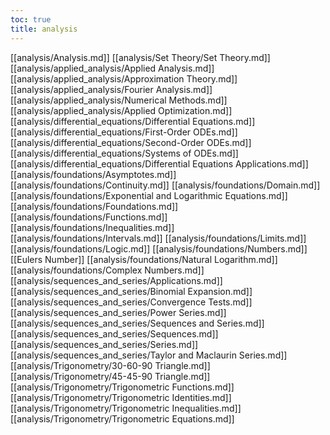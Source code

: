 ```yaml
---
toc: true
title: analysis
---
```

[[analysis/Analysis.md]]
[[analysis/Set Theory/Set Theory.md]]
[[analysis/applied_analysis/Applied Analysis.md]]
[[analysis/applied_analysis/Approximation Theory.md]]
[[analysis/applied_analysis/Fourier Analysis.md]]
[[analysis/applied_analysis/Numerical Methods.md]]
[[analysis/applied_analysis/Applied Optimization.md]]
[[analysis/differential_equations/Differential Equations.md]]
[[analysis/differential_equations/First-Order ODEs.md]]
[[analysis/differential_equations/Second-Order ODEs.md]]
[[analysis/differential_equations/Systems of ODEs.md]]
[[analysis/differential_equations/Differential Equations Applications.md]]
[[analysis/foundations/Asymptotes.md]]
[[analysis/foundations/Continuity.md]]
[[analysis/foundations/Domain.md]]
[[analysis/foundations/Exponential and Logarithmic Equations.md]]
[[analysis/foundations/Foundations.md]]
[[analysis/foundations/Functions.md]]
[[analysis/foundations/Inequalities.md]]
[[analysis/foundations/Intervals.md]]
[[analysis/foundations/Limits.md]]
[[analysis/foundations/Logic.md]]
[[analysis/foundations/Numbers.md]]
[[Eulers Number]]
[[analysis/foundations/Natural Logarithm.md]]
[[analysis/foundations/Complex Numbers.md]]
[[analysis/sequences_and_series/Applications.md]]
[[analysis/sequences_and_series/Binomial Expansion.md]]
[[analysis/sequences_and_series/Convergence Tests.md]]
[[analysis/sequences_and_series/Power Series.md]]
[[analysis/sequences_and_series/Sequences and Series.md]]
[[analysis/sequences_and_series/Sequences.md]]
[[analysis/sequences_and_series/Series.md]]
[[analysis/sequences_and_series/Taylor and Maclaurin Series.md]]
[[analysis/Trigonometry/30-60-90 Triangle.md]]
[[analysis/Trigonometry/45-45-90 Triangle.md]]
[[analysis/Trigonometry/Trigonometric Functions.md]]
[[analysis/Trigonometry/Trigonometric Identities.md]]
[[analysis/Trigonometry/Trigonometric Inequalities.md]]
[[analysis/Trigonometry/Trigonometric Equations.md]]

